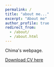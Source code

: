 ```yaml
---
permalink: /
title: "about me..."
excerpt: "About me"
author_profile: true
redirect_from: 
  - /about/
  - /about.html
---
```

Chima's webpage.

[Download CV here](http://chima-adiole.github.io/files/cv.pdf)
